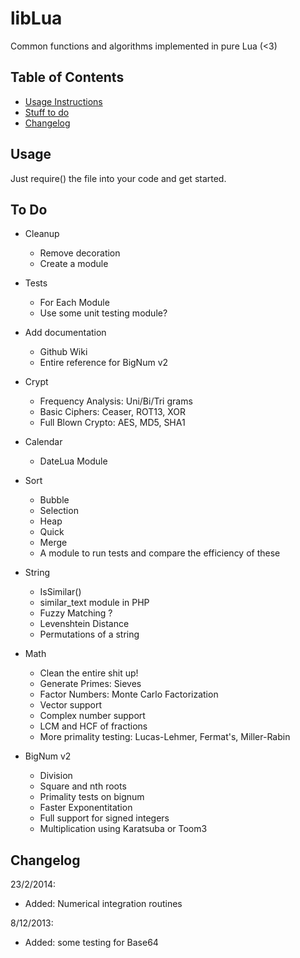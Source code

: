 # libLua

Common functions and algorithms implemented in pure Lua (<3)

## Table of Contents

* [Usage Instructions](#usage)
* [Stuff to do](#todo)
* [Changelog](#changelog)

## <a name="usage"></a>Usage

Just require() the file into your code and get started.

## <a name="todo"></a>To Do

* Cleanup
    * Remove decoration 
    * Create a module

* Tests
    * For Each Module
    * Use some unit testing module?

* Add documentation
    * Github Wiki
    * Entire reference for BigNum v2

* Crypt
    * Frequency Analysis: Uni/Bi/Tri grams
    * Basic Ciphers: Ceaser, ROT13, XOR
    * Full Blown Crypto: AES, MD5, SHA1

* Calendar
    * DateLua Module

* Sort
    * Bubble
    * Selection
    * Heap
    * Quick
    * Merge
    * A module to run tests and compare the efficiency of these

* String
    * IsSimilar() 
    * similar_text module in PHP
    * Fuzzy Matching ?
    * Levenshtein Distance
    * Permutations of a string

* Math
    * Clean the entire shit up!
    * Generate Primes: Sieves
    * Factor Numbers: Monte Carlo Factorization
    * Vector support
    * Complex number support
    * LCM and HCF of fractions
    * More primality testing: Lucas-Lehmer, Fermat's, Miller-Rabin

* BigNum v2
    * Division
    * Square and nth roots
    * Primality tests on bignum
    * Faster Exponentitation
    * Full support for signed integers
    * Multiplication using Karatsuba or Toom3

## <a name="changelog"></a>Changelog

23/2/2014:

* Added: Numerical integration routines

8/12/2013:

* Added: some testing for Base64
